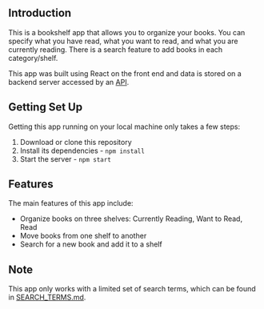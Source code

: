 ## Introduction
This is a bookshelf app that allows you to organize your books. You can specify what you have read, what you want to read, and what you are currently reading. There is a search feature to add books in each category/shelf. 

This app was built using React on the front end and data is stored on a backend server accessed by an [API](https://reactnd-books-api.udacity.com). 

## Getting Set Up

Getting this app running on your local machine only takes a few steps:

1. Download or clone this repository
2. Install its dependencies - `npm install`
3. Start the server - `npm start`

## Features
The main features of this app include:

- Organize books on three shelves: Currently Reading, Want to Read, Read
- Move books from one shelf to another
- Search for a new book and add it to a shelf

## Note
This app only works with a limited set of search terms, which can be found in [SEARCH_TERMS.md](SEARCH_TERMS.md).


